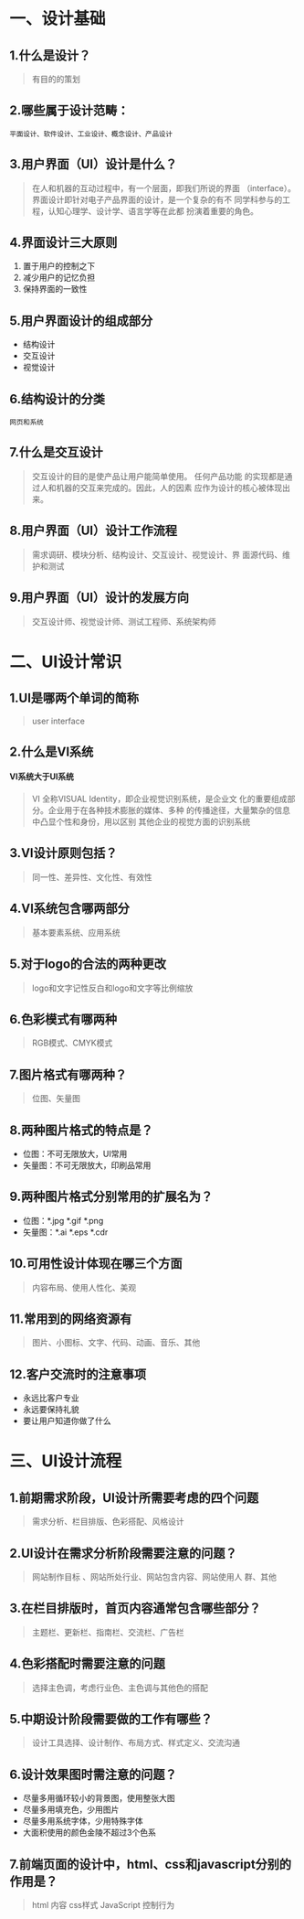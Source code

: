 # 一、设计基础
## 1.什么是设计？
> 有目的的策划

## 2.哪些属于设计范畴：
    平面设计、软件设计、工业设计、概念设计、产品设计
## 3.用户界面（UI）设计是什么？
> 在人和机器的互动过程中，有一个层面，即我们所说的界面
（interface）。
界面设计即针对电子产品界面的设计，是一个复杂的有不
同学科参与的工程，认知心理学、设计学、语言学等在此都
扮演着重要的角色。

## 4.界面设计三大原则
1. 置于用户的控制之下
2. 减少用户的记忆负担
3. 保持界面的一致性

## 5.用户界面设计的组成部分
* 结构设计
* 交互设计
* 视觉设计

## 6.结构设计的分类
    网页和系统
## 7.什么是交互设计
> 交互设计的目的是使产品让用户能简单使用。 任何产品功能
的实现都是通过人和机器的交互来完成的。因此，人的因素
应作为设计的核心被体现出来。

## 8.用户界面（UI）设计工作流程
> 需求调研、模块分析、结构设计、交互设计、视觉设计、界
面源代码、维护和测试

## 9.用户界面（UI）设计的发展方向
> 交互设计师、视觉设计师、测试工程师、系统架构师

# 二、UI设计常识
## 1.UI是哪两个单词的简称
> user interface

## 2.什么是VI系统
####  VI系统大于UI系统
> VI 全称VISUAL Identity，即企业视觉识别系统，是企业文
化的重要组成部分。企业用于在各种技术膨胀的媒体、多种
的传播途径，大量繁杂的信息中凸显个性和身份，用以区别
其他企业的视觉方面的识别系统

## 3.VI设计原则包括？
> 同一性、差异性、文化性、有效性

## 4.VI系统包含哪两部分
> 基本要素系统、应用系统

## 5.对于logo的合法的两种更改
> logo和文字记性反白和logo和文字等比例缩放

## 6.色彩模式有哪两种
> RGB模式、CMYK模式

## 7.图片格式有哪两种？
> 位图、矢量图

## 8.两种图片格式的特点是？
* 位图：不可无限放大，UI常用
* 矢量图：不可无限放大，印刷品常用

## 9.两种图片格式分别常用的扩展名为？
* 位图：*.jpg  *.gif   *.png
* 矢量图：*.ai  *.eps  *.cdr

## 10.可用性设计体现在哪三个方面
> 内容布局、使用人性化、美观

## 11.常用到的网络资源有
> 图片、小图标、文字、代码、动画、音乐、其他

## 12.客户交流时的注意事项
* 永远比客户专业
* 永远要保持礼貌
* 要让用户知道你做了什么

# 三、UI设计流程
## 1.前期需求阶段，UI设计所需要考虑的四个问题
> 需求分析、栏目排版、色彩搭配、风格设计

## 2.UI设计在需求分析阶段需要注意的问题？
> 网站制作目标 、网站所处行业、网站包含内容、网站使用人
群、其他

## 3.在栏目排版时，首页内容通常包含哪些部分？
> 主题栏、更新栏、指南栏、交流栏、广告栏

## 4.色彩搭配时需要注意的问题
> 选择主色调，考虑行业色、主色调与其他色的搭配

## 5.中期设计阶段需要做的工作有哪些？
> 设计工具选择、设计制作、布局方式、样式定义、交流沟通

## 6.设计效果图时需注意的问题？
* 尽量多用循环较小的背景图，使用整张大图
* 尽量多用填充色，少用图片
* 尽量多用系统字体，少用特殊字体
* 大面积使用的颜色金陵不超过3个色系

## 7.前端页面的设计中，html、css和javascript分别的作用是？
> html 内容  css样式  JavaScript 控制行为
